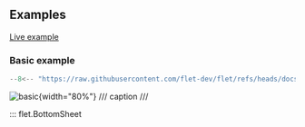 ## Examples

[Live example](https://flet-controls-gallery.fly.dev/dialogs/bottomsheet)

### Basic example

```python
--8<-- "https://raw.githubusercontent.com/flet-dev/flet/refs/heads/docs/fix-links/sdk/python/examples/controls/bottom-sheet/basic.py"
```

![basic](https://raw.githubusercontent.com/flet-dev/flet/docs/fix-links/sdk/python/examples/controls/bottom-sheet/media/basic.gif){width="80%"}
/// caption
///

::: flet.BottomSheet
